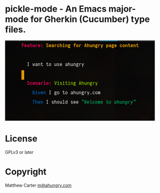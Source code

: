 # pickle-mode - An Emacs major-mode for Gherkin (Cucumber) type files.

![gherkin](https://raw.githubusercontent.com/ahungry/pickle-mode/master/pickle-mode.png)

# License

GPLv3 or later

# Copyright

Matthew Carter <m@ahungry.com>

